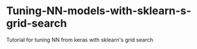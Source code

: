 # Tuning-NN-models-with-sklearn-s-grid-search
Tutorial for tuning NN from keras with sklearn's grid search
